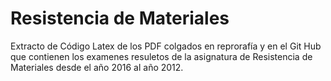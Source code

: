 # Resistencia de Materiales

Extracto de Código Latex de los PDF colgados en reprorafía y en el Git Hub que contienen los examenes resuletos de la asignatura 
de Resistencia de Materiales desde el año 2016 al año 2012.
